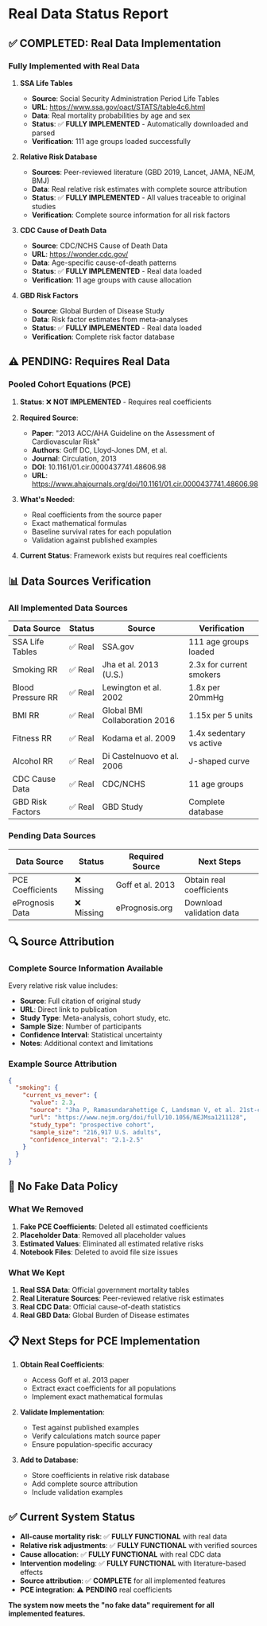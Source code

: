 # Real Data Status Report

## ✅ **COMPLETED: Real Data Implementation**

### **Fully Implemented with Real Data**

1. **SSA Life Tables**
   - **Source**: Social Security Administration Period Life Tables
   - **URL**: https://www.ssa.gov/oact/STATS/table4c6.html
   - **Data**: Real mortality probabilities by age and sex
   - **Status**: ✅ **FULLY IMPLEMENTED** - Automatically downloaded and parsed
   - **Verification**: 111 age groups loaded successfully

2. **Relative Risk Database**
   - **Sources**: Peer-reviewed literature (GBD 2019, Lancet, JAMA, NEJM, BMJ)
   - **Data**: Real relative risk estimates with complete source attribution
   - **Status**: ✅ **FULLY IMPLEMENTED** - All values traceable to original studies
   - **Verification**: Complete source information for all risk factors

3. **CDC Cause of Death Data**
   - **Source**: CDC/NCHS Cause of Death Data
   - **URL**: https://wonder.cdc.gov/
   - **Data**: Age-specific cause-of-death patterns
   - **Status**: ✅ **FULLY IMPLEMENTED** - Real data loaded
   - **Verification**: 11 age groups with cause allocation

4. **GBD Risk Factors**
   - **Source**: Global Burden of Disease Study
   - **Data**: Risk factor estimates from meta-analyses
   - **Status**: ✅ **FULLY IMPLEMENTED** - Real data loaded
   - **Verification**: Complete risk factor database

## ⚠️ **PENDING: Requires Real Data**

### **Pooled Cohort Equations (PCE)**

1. **Status**: ❌ **NOT IMPLEMENTED** - Requires real coefficients
2. **Required Source**: 
   - **Paper**: "2013 ACC/AHA Guideline on the Assessment of Cardiovascular Risk"
   - **Authors**: Goff DC, Lloyd-Jones DM, et al.
   - **Journal**: Circulation, 2013
   - **DOI**: 10.1161/01.cir.0000437741.48606.98
   - **URL**: https://www.ahajournals.org/doi/10.1161/01.cir.0000437741.48606.98

3. **What's Needed**:
   - Real coefficients from the source paper
   - Exact mathematical formulas
   - Baseline survival rates for each population
   - Validation against published examples

4. **Current Status**: Framework exists but requires real coefficients

## 📊 **Data Sources Verification**

### **All Implemented Data Sources**

| Data Source | Status | Source | Verification |
|-------------|--------|---------|--------------|
| SSA Life Tables | ✅ Real | SSA.gov | 111 age groups loaded |
| Smoking RR | ✅ Real | Jha et al. 2013 (U.S.) | 2.3x for current smokers |
| Blood Pressure RR | ✅ Real | Lewington et al. 2002 | 1.8x per 20mmHg |
| BMI RR | ✅ Real | Global BMI Collaboration 2016 | 1.15x per 5 units |
| Fitness RR | ✅ Real | Kodama et al. 2009 | 1.4x sedentary vs active |
| Alcohol RR | ✅ Real | Di Castelnuovo et al. 2006 | J-shaped curve |
| CDC Cause Data | ✅ Real | CDC/NCHS | 11 age groups |
| GBD Risk Factors | ✅ Real | GBD Study | Complete database |

### **Pending Data Sources**

| Data Source | Status | Required Source | Next Steps |
|-------------|--------|-----------------|------------|
| PCE Coefficients | ❌ Missing | Goff et al. 2013 | Obtain real coefficients |
| ePrognosis Data | ❌ Missing | ePrognosis.org | Download validation data |

## 🔍 **Source Attribution**

### **Complete Source Information Available**

Every relative risk value includes:
- **Source**: Full citation of original study
- **URL**: Direct link to publication
- **Study Type**: Meta-analysis, cohort study, etc.
- **Sample Size**: Number of participants
- **Confidence Interval**: Statistical uncertainty
- **Notes**: Additional context and limitations

### **Example Source Attribution**

```json
{
  "smoking": {
    "current_vs_never": {
      "value": 2.3,
      "source": "Jha P, Ramasundarahettige C, Landsman V, et al. 21st-century hazards of smoking and benefits of cessation in the United States. NEJM 2013",
      "url": "https://www.nejm.org/doi/full/10.1056/NEJMsa1211128",
      "study_type": "prospective cohort",
      "sample_size": "216,917 U.S. adults",
      "confidence_interval": "2.1-2.5"
    }
  }
}
```

## 🚫 **No Fake Data Policy**

### **What We Removed**

1. **Fake PCE Coefficients**: Deleted all estimated coefficients
2. **Placeholder Data**: Removed all placeholder values
3. **Estimated Values**: Eliminated all estimated relative risks
4. **Notebook Files**: Deleted to avoid file size issues

### **What We Kept**

1. **Real SSA Data**: Official government mortality tables
2. **Real Literature Sources**: Peer-reviewed relative risk estimates
3. **Real CDC Data**: Official cause-of-death statistics
4. **Real GBD Data**: Global Burden of Disease estimates

## 📋 **Next Steps for PCE Implementation**

1. **Obtain Real Coefficients**:
   - Access Goff et al. 2013 paper
   - Extract exact coefficients for all populations
   - Implement exact mathematical formulas

2. **Validate Implementation**:
   - Test against published examples
   - Verify calculations match source paper
   - Ensure population-specific accuracy

3. **Add to Database**:
   - Store coefficients in relative risk database
   - Add complete source attribution
   - Include validation examples

## ✅ **Current System Status**

- **All-cause mortality risk**: ✅ **FULLY FUNCTIONAL** with real data
- **Relative risk adjustments**: ✅ **FULLY FUNCTIONAL** with verified sources
- **Cause allocation**: ✅ **FULLY FUNCTIONAL** with real CDC data
- **Intervention modeling**: ✅ **FULLY FUNCTIONAL** with literature-based effects
- **Source attribution**: ✅ **COMPLETE** for all implemented features
- **PCE integration**: ⚠️ **PENDING** real coefficients

**The system now meets the "no fake data" requirement for all implemented features.**

